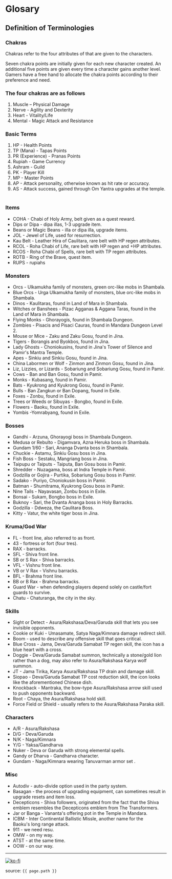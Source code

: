 # Glosary

## Definition of Terminologies
  
### Chakras

Chakras refer to the four attributes of that are given to the characters.
  
Seven chakra points are initially given for each new character created. An additional five
points are given every time a character gains another level. Gamers have a free hand to
allocate the chakra points according to their preference and need.

### The four chakras are as follows

1. Muscle – Physical Damage  
2. Nerve - Agility and Dexterity  
3. Heart - Vitality/Life  
4. Mental - Magic Attack and Resistance  
  
### Basic Terms

1. HP - Health Points  
2. TP (Mana) - Tapas Points  
3. PR (Experience) - Pranas Points  
4. Rupiah - Game Currency  
5. Ashram - Guild  
6. PK - Player Kill  
7. MP - Master Points  
8. AP - Attack personality, otherwise known as hit rate or accuracy.  
9. AS - Attack success, gained through Om Yantra upgrades at the temple.  
  
### Items

* COHA - Chabi of Holy Army, belt given as a quest reward.  
* Dips or Dipa - dipa illas, 1-3 upgrade item.  
* Beans or Magic Beans - illa or dipa illa, upgrade items.  
* JOL - Jewel of Life, used for resurrection.  
* Kau Belt - Leather Hira of Caulitara, rare belt with HP regen attributes.  
* RCOL - Roha Chabi of Life, rare belt with HP regen and +HP attributes.  
* RCOS - Roha Chabi of Spells, rare belt with TP regen attributes.  
* ROTB - Ring of the Brave, quest item.  
* RUPS - rupiahs  
  
### Monsters

* Orcs - Ulkamukha family of monsters, green orc-like mobs in Shambala.  
* Blue Orcs - Urga Ulkamukha family of monsters, blue orc-like mobs in Shambala.
* Dinos - Kaulitaras, found in Land of Mara in Shambala.
* Witches or Banshees - Pizac Agganas &amp; Aggana Taras, found in the Land of Mara in Shambala.
* Flying Monks - Ghorayogis, found in Shambala Dungeon.
* Zombies - Pisacis and Pisaci Cauras, found in Mandara Dungeon Level 2.
* Mouse or Mice - Zaku and Zaku Gosu, found in Jina.
* Tigers - Borangis and Byokbos, found in Jina.
* Lady Ghosts - Choniokusins, found in Jina&#39;s Tower of Silence and Pamir's Mantra Temple.
* Apes - Sinkiu and Sinkiu Gosu, found in Jina.
* China Labormen or Wolf - Zinmon and Zinmon Gosu, found in Jina.
* Liz, Lizzies, or Lizards - Sobariung and Sobariung Gosu, found in Pamir.
* Cows - Ban and Ban Gosu, found in Pamir.
* Monks - Kubasang, found in Pamir.
* Bats - Kyukrong and Kyukrong Gosu, found in Pamir.
* Bulls - Ban Zangkun or Ban Dopang, found in Exile.
* Foxes - Zonbu, found in Exile.
* Trees or Weeds or Sibuyas - Bongbo, found in Exile.
* Flowers - Baoku, found in Exile.
* Yombis -Yomrabyang, found in Exile.
  
### Bosses

* Gandhi - Arzuna, Ghorayogi boss in Shambala Dungeon.
* Medusa or Rebulto - Digamvara, Azna Heruka boss in Shambala.
* Gundam 1/60 - Sari, Ananga Dvanta boss in Shambala.
* Chuckie - Astamu, Sinkiu Gosu boss in Jina.
* Fish Boss - Sestaku, Mangriang boss in Jina.
* Taipupu or Taiputs - Taiputa, Ban Gosu boss in Pamir.
* Shredder - Nuzagama, boss at Indra Temple in Pamir.
* Godzilla or Gojira - Purtika, Sobariung Gosu boss in Pamir.
* Sadako - Puriyo, Choniokusin boss in Pamir.
* Batman - Shumitrama, Kyukrong Gosu boss in Pamir.
* Nine Tails - Nayavasan, Zonbu boss in Exile.
* Bonsai - Sukam, Bongbo boss in Exile.
* Buknoy - Sari, the Dvanta Ananga boss in Holy Barracks.
* Godzilla - Ddweza, the Caulitara Boss.
* Kitty - Vatur, the white tiger boss in Jina.
  
### Kruma/God War

* FL - front line, also referred to as front.
* 43 - fortress or fort (four tres).
* RAX - barracks.
* SFL - Shiva front line.
* SB or S Rax - Shiva barracks.
* VFL - Vishnu front line.  
* VB or V Rax - Vishnu barracks.
* BFL - Brahma front line.
* BB or B Rax - Brahma barracks.
* Guard War - when defending players depend solely on castle/fort guards to survive.
* Chatu - Chaturanga, the city in the sky.
  
### Skills

* Sight or Detect - Asura/Rakshasa/Deva/Garuda skill that lets you see invisible opponents.
* Cookie or Kuki - Umasamate, Satya Naga/Kimnara damage redirect skill.
* Boom - used to describe any offensive skill that goes critical.
* Blue Cross - Jama, Deva/Garuda Samabat TP regen skill, the icon has a blue heart with a cross.
* Doggie - Deva/Garuda Samabat summon, technically a stone/gold lion rather than a dog, may also refer to Asura/Rakshasa Karya wolf summon.
* JT - Jama Tirika, Karya Asura/Rakshasa TP drain and damage skill.
* Siopao - Deva/Garuda Samabat TP cost reduction skill, the icon looks like the aforementioned Chinese dish.
* Knockback - Mantraka, the bow-type Asura/Rakshasa arrow skill used to push opponents backward.
* Root - Chaya, the Asura/Rakshasa hold skill.
* Force Field or Shield - usually refers to the Asura/Rakshasa Paraka skill.
  
### Characters

* A/R - Asura/Rakshasa
* D/G - Deva/Garuda
* N/K - Naga/Kimnara
* Y/G - Yaksa/Gandharva
* Nuker - Deva or Garuda with strong elemental spells.
* Gandy or Dharva - Gandharva character.
* Gundam - Naga/Kimnara wearing Tanuvarman armor set .
  
### Misc

* Autodiv - auto-divide option used in the party system.
* Basagan - the process of upgrading equipment, can sometimes result in upgrade resets and item loss.
* Decepticons - Shiva followers, originated from the fact that the Shiva emblem resembles the Decepticons emblem from The Transformers.
* Jar or Banga - Vananta&#39;s offering pot in the Temple in Mandara.
* ICBM - Inter Continental Ballistic Missle, another name for the Baoku's long range attack.
* 911 - we need resu.
* OMW - on my way.
* ATST - at the same time.
* OOW - on our way.

---

[![ko-fi](https://www.ko-fi.com/img/githubbutton_sm.svg)](https://ko-fi.com/T6T41JKMI)

source: `{{ page.path }}`
